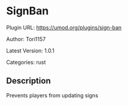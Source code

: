 # SignBan

Plugin URL: https://umod.org/plugins/sign-ban

Author: Tori1157

Latest Version: 1.0.1

Categories: rust

## Description

Prevents players from updating signs
